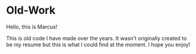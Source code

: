 # Old-Work

Hello, this is Marcus!

This is old code I have made over the years. It wasn't originally created to be my resume but this is what I could find at the moment. I hope you enjoy!
